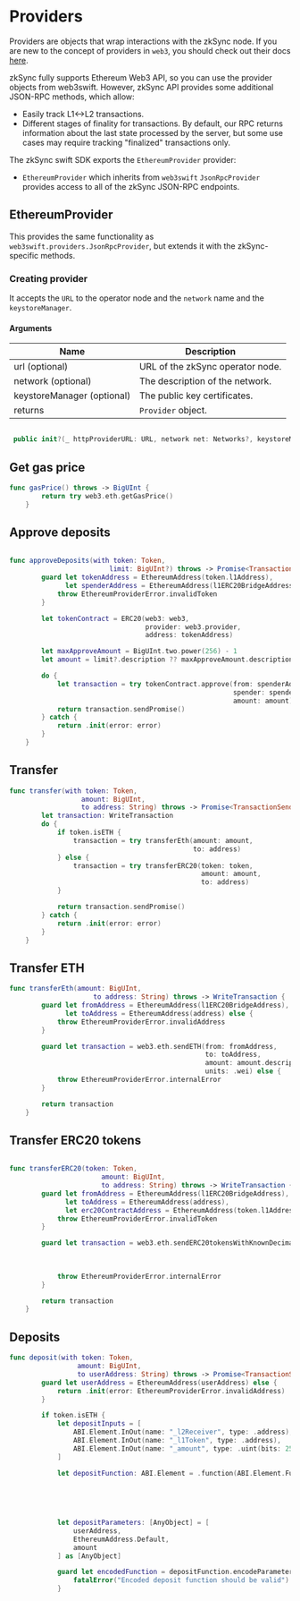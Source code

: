 # Providers

Providers are objects that wrap interactions with the zkSync node. If you are new to the concept of providers in `web3`, you should check out their docs [here](https://openbase.com/swift/web3swift/documentation).

zkSync fully supports Ethereum Web3 API, so you can use the provider objects from web3swift. However, zkSync API provides some additional JSON-RPC methods, which allow:

- Easily track L1<->L2 transactions.
- Different stages of finality for transactions. By default, our RPC returns information about the last state processed by the server, but some use cases may require tracking "finalized" transactions only.

The zkSync swift SDK exports the `EthereumProvider` provider:

- `EthereumProvider` which inherits from `web3swift` `JsonRpcProvider` provides access to all of the zkSync JSON-RPC endpoints.




## EthereumProvider

This provides the same functionality as `web3swift.providers.JsonRpcProvider`, but extends it with the zkSync-specific methods.

### Creating provider

It accepts the `URL` to the operator node and the `network` name and the `keystoreManager`.

#### Arguments

| Name                       | Description                      |
| -------------------------- | -------------------------------- |
| url (optional)             | URL of the zkSync operator node. |
| network (optional)         | The description of the network.  |
| keystoreManager (optional) | The public key certificates.     |
| returns                    | `Provider` object.               |

```swift

 public init?(_ httpProviderURL: URL, network net: Networks?, keystoreManager manager: KeystoreManager? = nil)

```

## Get gas price

```swift
func gasPrice() throws -> BigUInt {
        return try web3.eth.getGasPrice()
    }

```

## Approve deposits

```swift

func approveDeposits(with token: Token,
                         limit: BigUInt?) throws -> Promise<TransactionSendingResult> {
        guard let tokenAddress = EthereumAddress(token.l1Address),
              let spenderAddress = EthereumAddress(l1ERC20BridgeAddress) else {
            throw EthereumProviderError.invalidToken
        }

        let tokenContract = ERC20(web3: web3,
                                  provider: web3.provider,
                                  address: tokenAddress)

        let maxApproveAmount = BigUInt.two.power(256) - 1
        let amount = limit?.description ?? maxApproveAmount.description

        do {
            let transaction = try tokenContract.approve(from: spenderAddress,
                                                        spender: spenderAddress,
                                                        amount: amount)
            return transaction.sendPromise()
        } catch {
            return .init(error: error)
        }
    }

```

## Transfer

```swift
func transfer(with token: Token,
                  amount: BigUInt,
                  to address: String) throws -> Promise<TransactionSendingResult> {
        let transaction: WriteTransaction
        do {
            if token.isETH {
                transaction = try transferEth(amount: amount,
                                              to: address)
            } else {
                transaction = try transferERC20(token: token,
                                                amount: amount,
                                                to: address)
            }

            return transaction.sendPromise()
        } catch {
            return .init(error: error)
        }
    }

```

## Transfer ETH

```swift
func transferEth(amount: BigUInt,
                     to address: String) throws -> WriteTransaction {
        guard let fromAddress = EthereumAddress(l1ERC20BridgeAddress),
              let toAddress = EthereumAddress(address) else {
            throw EthereumProviderError.invalidAddress
        }

        guard let transaction = web3.eth.sendETH(from: fromAddress,
                                                 to: toAddress,
                                                 amount: amount.description,
                                                 units: .wei) else {
            throw EthereumProviderError.internalError
        }

        return transaction
    }

```

## Transfer ERC20 tokens

```swift

func transferERC20(token: Token,
                       amount: BigUInt,
                       to address: String) throws -> WriteTransaction {
        guard let fromAddress = EthereumAddress(l1ERC20BridgeAddress),
              let toAddress = EthereumAddress(address),
              let erc20ContractAddress = EthereumAddress(token.l1Address) else {
            throw EthereumProviderError.invalidToken
        }

        guard let transaction = web3.eth.sendERC20tokensWithKnownDecimals(tokenAddress: erc20ContractAddress,
                                                                          from: fromAddress,
                                                                          to: toAddress,
                                                                          amount: amount) else {
            throw EthereumProviderError.internalError
        }

        return transaction
    }

```

## Deposits

```swift
func deposit(with token: Token,
                 amount: BigUInt,
                 to userAddress: String) throws -> Promise<TransactionSendingResult> {
        guard let userAddress = EthereumAddress(userAddress) else {
            return .init(error: EthereumProviderError.invalidAddress)
        }

        if token.isETH {
            let depositInputs = [
                ABI.Element.InOut(name: "_l2Receiver", type: .address),
                ABI.Element.InOut(name: "_l1Token", type: .address),
                ABI.Element.InOut(name: "_amount", type: .uint(bits: 256))
            ]

            let depositFunction: ABI.Element = .function(ABI.Element.Function(name: "deposit",
                                                                              inputs: depositInputs,
                                                                              outputs: [],
                                                                              constant: false,
                                                                              payable: false))

            let depositParameters: [AnyObject] = [
                userAddress,
                EthereumAddress.Default,
                amount
            ] as [AnyObject]

            guard let encodedFunction = depositFunction.encodeParameters(depositParameters) else {
                fatalError("Encoded deposit function should be valid")
            }

```
